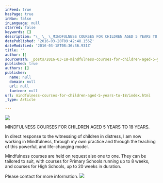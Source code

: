 ```yaml
---
inFeed: true
hasPage: true
inNav: false
inLanguage: null
starred: false
keywords: []
description: "\_ \_ \_MINDFULNESS COURSES FOR CHILDREN AGED 5 YEARS TO 18 \_ \_ \_ \_ \_YEARS."
datePublished: '2016-03-20T09:42:48.156Z'
dateModified: '2016-03-18T08:36:36.931Z'
title: ''
author: []
sourcePath: _posts/2016-03-18-mindfulness-courses-for-children-aged-5-years-to-18.md
published: true
authors: []
publisher:
  name: null
  domain: null
  url: null
  favicon: null
url: mindfulness-courses-for-children-aged-5-years-to-18/index.html
_type: Article

---
```

![](https://the-grid-user-content.s3-us-west-2.amazonaws.com/d43f1319-ff05-46de-b270-bf6c6bb73eeb.jpg)

MINDFULNESS COURSES FOR CHILDREN AGED 5 YEARS TO 18          YEARS.

In direct response to the witnessing of children in distress, I am now working in Mindfulness, through my own practice and through the teaching of this powerful, and life-changing model. 

Mindfulness courses are held on request also one to one. They can be tailored to suit, with courses for Primary Schools running up to 8 weeks, and courses for High Schools, up to 20 weeks in duration.  

Please contact for more information. ![](https://the-grid-user-content.s3-us-west-2.amazonaws.com/45dbbc8f-2048-4116-8f77-3f74e7a51fd1.jpg)